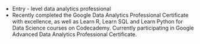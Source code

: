 - Entry - level data analytics professional
- Recently completed the Google Data Analytics Professional Certificate with excellence, as well as Learn R, Learn SQL and Learn Python for Data Science courses on Codecademy. Currently participating in Google Advanced Data Analytics Professional Certificate.

<!---
TheFoodEnjoyer/TheFoodEnjoyer is a ✨ special ✨ repository because its `README.md` (this file) appears on your GitHub profile.
You can click the Preview link to take a look at your changes.
--->
